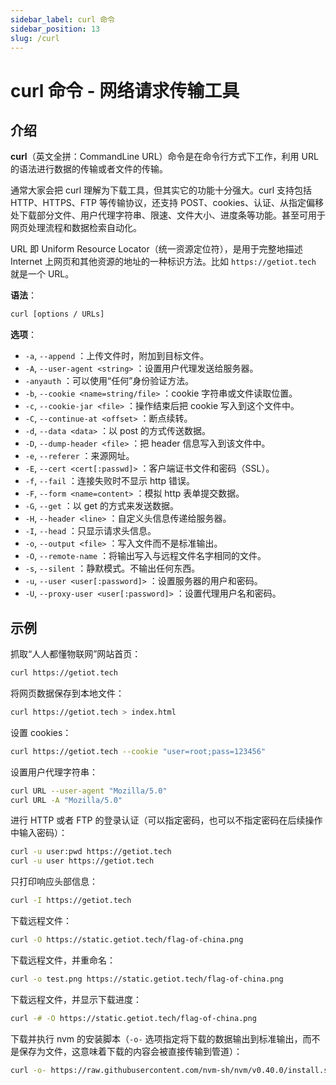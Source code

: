 ```yaml
---
sidebar_label: curl 命令
sidebar_position: 13
slug: /curl
---
```


# curl 命令 - 网络请求传输工具



## 介绍

**curl**（英文全拼：CommandLine URL）命令是在命令行方式下工作，利用 URL 的语法进行数据的传输或者文件的传输。

通常大家会把 curl 理解为下载工具，但其实它的功能十分强大。curl 支持包括 HTTP、HTTPS、FTP 等传输协议，还支持 POST、cookies、认证、从指定偏移处下载部分文件、用户代理字符串、限速、文件大小、进度条等功能。甚至可用于网页处理流程和数据检索自动化。

URL 即 Uniform Resource Locator（统一资源定位符），是用于完整地描述 Internet 上网页和其他资源的地址的一种标识方法。比如 `https://getiot.tech` 就是一个 URL。

**语法**：

```bash
curl [options / URLs]
```

**选项**：

- `-a`, `--append` ：上传文件时，附加到目标文件。
- `-A`, `--user-agent <string>` ：设置用户代理发送给服务器。
- `-anyauth` ：可以使用“任何”身份验证方法。
- `-b`, `--cookie <name=string/file>` ：cookie 字符串或文件读取位置。
- `-c`, `--cookie-jar <file>` ：操作结束后把 cookie 写入到这个文件中。
- `-C`, `--continue-at <offset>` ：断点续转。
- `-d`, `--data <data>` ：以 post 的方式传送数据。
- `-D`, `--dump-header <file>` ：把 header 信息写入到该文件中。
- `-e`, `--referer` ：来源网址。
- `-E`, `--cert <cert[:passwd]>` ：客户端证书文件和密码（SSL）。
- `-f`, `--fail` ：连接失败时不显示 http 错误。
- `-F`, `--form <name=content>` ：模拟 http 表单提交数据。
- `-G`, `--get` ：以 get 的方式来发送数据。
- `-H`, `--header <line>` ：自定义头信息传递给服务器。
- `-I`, `--head` ：只显示请求头信息。
- `-o`, `--output <file>` ：写入文件而不是标准输出。
- `-O`, `--remote-name` ：将输出写入与远程文件名字相同的文件。
- `-s`, `--silent` ：静默模式。不输出任何东西。
- `-u`, `--user <user[:password]>` ：设置服务器的用户和密码。
- `-U`, `--proxy-user <user[:password]>` ：设置代理用户名和密码。



## 示例

抓取“人人都懂物联网”网站首页：

```bash
curl https://getiot.tech
```

将网页数据保存到本地文件：

```bash
curl https://getiot.tech > index.html
```

设置 cookies：

```bash
curl https://getiot.tech --cookie "user=root;pass=123456"
```

设置用户代理字符串：

```bash
curl URL --user-agent "Mozilla/5.0"
curl URL -A "Mozilla/5.0"
```

进行 HTTP 或者 FTP 的登录认证（可以指定密码，也可以不指定密码在后续操作中输入密码）：

```bash
curl -u user:pwd https://getiot.tech
curl -u user https://getiot.tech
```

只打印响应头部信息：

```bash
curl -I https://getiot.tech
```

下载远程文件：

```bash
curl -O https://static.getiot.tech/flag-of-china.png
```

下载远程文件，并重命名：

```bash
curl -o test.png https://static.getiot.tech/flag-of-china.png
```

下载远程文件，并显示下载进度：

```bash
curl -# -O https://static.getiot.tech/flag-of-china.png
```

下载并执行 nvm 的安装脚本（`-o-` 选项指定将下载的数据输出到标准输出，而不是保存为文件，这意味着下载的内容会被直接传输到管道）：

```bash
curl -o- https://raw.githubusercontent.com/nvm-sh/nvm/v0.40.0/install.sh | bash
```

